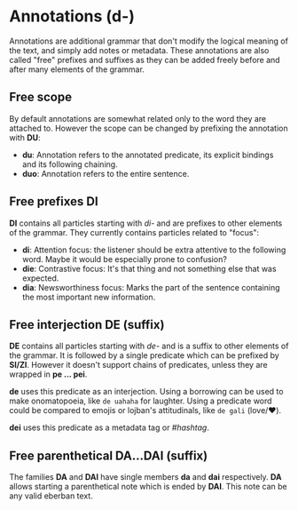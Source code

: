 # Annotations (d-)

Annotations are additional grammar that don't modify the logical meaning of the
text, and simply add notes or metadata. These annotations are also called "free"
prefixes and suffixes as they can be added freely before and after many elements
of the grammar.

## Free scope

By default annotations are somewhat related only to the word they are attached
to. However the scope can be changed by prefixing the annotation with __DU__:

- __du__: Annotation refers to the annotated predicate, its explicit bindings and its following chaining.
- __duo__: Annotation refers to the entire sentence.

## Free prefixes DI

__DI__ contains all particles starting with _di-_ and are prefixes to other
elements of the grammar. They currently contains particles related to "focus":

- __di__: Attention focus: the listener should be extra attentive to the
  following word. Maybe it would be especially prone to confusion? 
- __die__: Contrastive focus: It's that thing and not something else that was
  expected. 
- __dia__: Newsworthiness focus: Marks the part of the sentence containing the
  most important new information.

## Free interjection DE (suffix)

__DE__ contains all particles starting with _de-_ and is a suffix to other
elements of the grammar. It is followed by a single predicate which can be
prefixed by __SI/ZI__. However it doesn't support chains of predicates, unless
they are wrapped in __pe ... pei__.

__de__ uses this predicate as an interjection. Using a borrowing can be used
to make onomatopoeia, like `de uahaha` for laughter. Using a predicate word
could be compared to emojis or lojban's attitudinals, like `de gali` (love/❤️).

__dei__ uses this predicate as a metadata tag or _#hashtag_.

## Free parenthetical DA...DAI (suffix)

The families __DA__ and __DAI__ have single members __da__ and __dai__
respectively. __DA__ allows starting a parenthetical note which is ended by
__DAI__. This note can be any valid eberban text.
